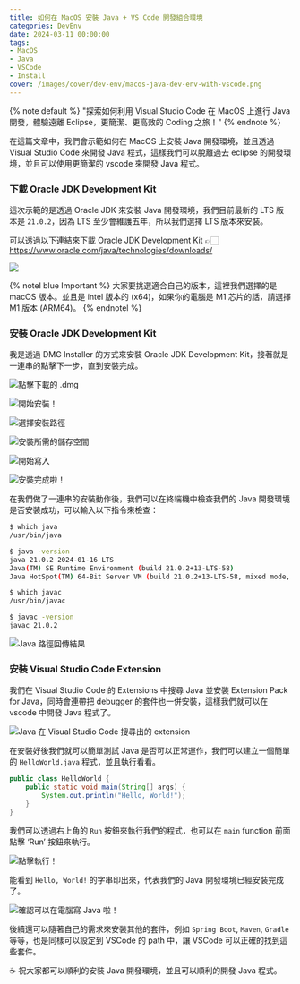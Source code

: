 ```yaml
---
title: 如何在 MacOS 安裝 Java + VS Code 開發組合環境
categories: DevEnv
date: 2024-03-11 00:00:00
tags: 
- MacOS
- Java
- VSCode
- Install
cover: /images/cover/dev-env/macos-java-dev-env-with-vscode.png
---
```



{% note default  %}
"探索如何利用 Visual Studio Code 在 MacOS 上進行 Java 開發，體驗遠離 Eclipse，更簡潔、更高效的 Coding 之旅！"
{% endnote %}


在這篇文章中，我們會示範如何在 MacOS 上安裝 Java 開發環境，並且透過 Visual Studio Code 來開發 Java 程式，這樣我們可以脫離過去 eclipse 的開發環境，並且可以使用更簡潔的 vscode 來開發 Java 程式。

### 下載 Oracle JDK Development Kit

這次示範的是透過 Oracle JDK 來安裝 Java 開發環境，我們目前最新的 LTS 版本是 `21.0.2`，因為 LTS 至少會維護五年，所以我們選擇 LTS 版本來安裝。

可以透過以下連結來下載 Oracle JDK Development Kit 👉🏻 https://www.oracle.com/java/technologies/downloads/

![](https://miro.medium.com/v2/format:webp/1*m-D0Dm_rYpkNuuLAtETveQ.png)


{% notel blue Important %}
大家要挑選適合自己的版本，這裡我們選擇的是 macOS 版本。並且是 intel 版本的 (x64)，如果你的電腦是 M1 芯片的話，請選擇 M1 版本 (ARM64)。
{% endnotel %}


### 安裝 Oracle JDK Development Kit

我是透過 DMG Installer 的方式來安裝 Oracle JDK Development Kit，接著就是一連串的點擊下一步，直到安裝完成。

![點擊下載的 .dmg](https://miro.medium.com/v2/format:webp/1*NoW0w3MdWnRqe5gdfruUCQ.png)

![開始安裝！](https://miro.medium.com/v2/format:webp/1*_m_BxInSy3589TonF7F-lQ.png)

![選擇安裝路徑](https://miro.medium.com/v2/format:webp/1*XRXzfRUHn7luJ-Hcf7ynUw.png)

![安裝所需的儲存空間](https://miro.medium.com/v2/format:webp/1*2F3Bz6LIV1RxE4c8Z_q-yg.png)

![開始寫入](https://miro.medium.com/v2/format:webp/1*4_WWUDxJDwCKVjc1Igy5KQ.png)

![安裝完成啦！](https://miro.medium.com/v2/format:webp/1*W94f_V59RehZjRpF6sNBww.png)

在我們做了一連串的安裝動作後，我們可以在終端機中檢查我們的 Java 開發環境是否安裝成功，可以輸入以下指令來檢查：

```bash
$ which java
/usr/bin/java

$ java -version
java 21.0.2 2024-01-16 LTS
Java(TM) SE Runtime Environment (build 21.0.2+13-LTS-58)
Java HotSpot(TM) 64-Bit Server VM (build 21.0.2+13-LTS-58, mixed mode, sharing)

$ which javac
/usr/bin/javac

$ javac -version
javac 21.0.2
```

![Java 路徑回傳結果](https://miro.medium.com/v2/format:webp/1*uw5KJj8vqxLj69eaVOhPmA.png)

### 安裝 Visual Studio Code Extension

我們在 Visual Studio Code 的 Extensions 中搜尋 Java 並安裝 Extension Pack for Java，同時會連帶把 debugger 的套件也一併安裝，這樣我們就可以在 vscode 中開發 Java 程式了。

![Java 在 Visual Studio Code 搜尋出的 extension](https://miro.medium.com/v2/format:webp/1*zZbJTnDGu3yD8jOWt85-Sg.png)

在安裝好後我們就可以簡單測試 Java 是否可以正常運作，我們可以建立一個簡單的 `HelloWorld.java` 程式，並且執行看看。

```java
public class HelloWorld {
    public static void main(String[] args) {
        System.out.println("Hello, World!");
    }
}
```

我們可以透過右上角的 `Run` 按鈕來執行我們的程式，也可以在 `main` function 前面點擊 ‘Run’ 按鈕來執行。

![點擊執行！](https://miro.medium.com/v2/format:webp/1*FL6Wmfnh-3o81ipdYv2-5Q.png)

能看到 `Hello, World!` 的字串印出來，代表我們的 Java 開發環境已經安裝完成了。

![確認可以在電腦寫 Java 啦！](https://miro.medium.com/v2/format:webp/1*4mmXpFVgj5EZNPKX3F6--A.png)

後續還可以隨著自己的需求來安裝其他的套件，例如 `Spring Boot`, `Maven`, `Gradle` 等等，也是同樣可以設定到 VSCode 的 path 中，讓 VSCode 可以正確的找到這些套件。

☕️ 祝大家都可以順利的安裝 Java 開發環境，並且可以順利的開發 Java 程式。